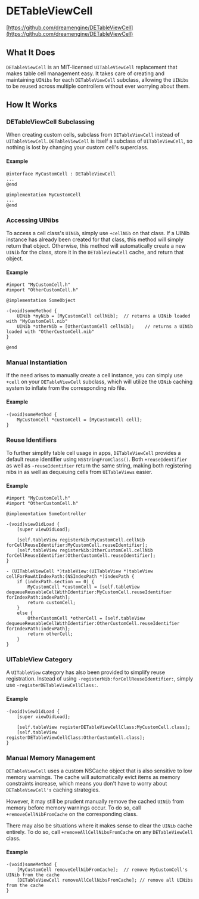 # DETableViewCell
[https://github.com/dreamengine/DETableViewCell](https://github.com/dreamengine/DETableViewCell)

## What It Does

`DETableViewCell` is an MIT-licensed `UITableViewCell` replacement that makes table cell management easy. It takes care of creating and maintaining `UINibs` for each `DETableViewCell` subclass, allowing the `UINibs` to be reused across multiple controllers without ever worrying about them.

## How It Works


### DETableViewCell Subclassing

When creating custom cells, subclass from `DETableViewCell` instead of `UITableViewCell`. `DETableViewCell` is itself a subclass of `UITableViewCell`, so nothing is lost by changing your custom cell's superclass.

#### Example

	@interface MyCustomCell : DETableViewCell
	...
	@end
	
	@implementation MyCustomCell
	...
	@end

### Accessing UINibs

To access a cell class's `UINib`, simply use `+cellNib` on that class. If a UINib instance has already been created for that class, this method will simply return that object. Otherwise, this method will automatically create a new `UINib` for the class, store it in the `DETableViewCell` cache, and return that object.

#### Example

	#import "MyCustomCell.h"
	#import "OtherCustomCell.h"
	
	@implementation SomeObject

	-(void)someMethod {
		UINib *myNib = [MyCustomCell cellNib];	// returns a UINib loaded with "MyCustomCell.nib"
		UINib *otherNib = [OtherCustomCell cellNib];	// returns a UINib loaded with "OtherCustomCell.nib"
	}
	
	@end
	
### Manual Instantiation

If the need arises to manually create a cell instance, you can simply use `+cell` on your `DETableViewCell` subclass, which will utilize the `UINib` caching system to inflate from the corresponding nib file.

#### Example

	-(void)someMethod {
		MyCustomCell *customCell = [MyCustomCell cell];
	}


### Reuse Identifiers

To further simplify table cell usage in apps, `DETableViewCell` provides a default reuse identifier using `NSStringFromClass()`. Both `+reuseIdentifier` as well as `-reuseIdentifier` return the same string, making both registering nibs in as well as dequeuing cells from `UITableViews` easier.

#### Example
	#import "MyCustomCell.h"
	#import "OtherCustomCell.h"
	
	@implementation SomeController
	
	-(void)viewDidLoad {
		[super viewDidLoad];
		
		[self.tableView registerNib:MyCustomCell.cellNib forCellReuseIdentifier:MyCustomCell.reuseIdentifier];
		[self.tableView registerNib:OtherCustomCell.cellNib forCellReuseIdentifier:OtherCustomCell.reuseIdentifier];
	}
	
	- (UITableViewCell *)tableView:(UITableView *)tableView cellForRowAtIndexPath:(NSIndexPath *)indexPath {
		if (indexPath.section == 0) {
			MyCustomCell *customCell = [self.tableView dequeueReusableCellWithIdentifier:MyCustomCell.reuseIdentifier forIndexPath:indexPath];
			return customCell;
		}
		else {
			OtherCustomCell *otherCell = [self.tableView dequeueReusableCellWithIdentifier:OtherCustomCell.reuseIdentifier forIndexPath:indexPath];
			return otherCell;
		}
	}

### UITableView Category

A `UITableView` category has also been provided to simplify reuse registration. Instead of using `-registerNib:forCellReuseIdentifier:`, simply use `-registerDETableViewCellClass:`.

#### Example

	-(void)viewDidLoad {
		[super viewDidLoad];
		
		[self.tableView registerDETableViewCellClass:MyCustomCell.class];
		[self.tableView registerDETableViewCellClass:OtherCustomCell.class];
	}

### Manual Memory Management

`DETableViewCell` uses a custom NSCache object that is also sensitive to low memory warnings. The cache will automatically evict items as memory constraints increase, which means you don't have to worry about `DETableViewCell's` caching strategies.

However, it may still be prudent manually remove the cached `UINib` from memory before memory warnings occur. To do so, call `+removeCellNibFromCache` on the corresponding class.

There may also be situations where it makes sense to clear the `UINib` cache entirely. To do so, call `+removeAllCellNibsFromCache` on any `DETableViewCell` class.

#### Example

	-(void)someMethod {
		[MyCustomCell removeCellNibFromCache];	// remove MyCustomCell's UINib from the cache
		[DETableViewCell removeAllCellNibsFromCache]; // remove all UINibs from the cache
	}